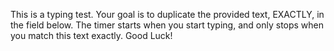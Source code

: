 This is a typing test. Your goal is to duplicate the provided text, EXACTLY, in the field below. The timer starts when you start typing, and only stops when you match this text exactly. Good Luck!
